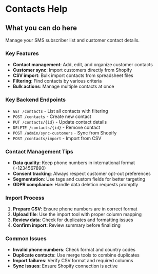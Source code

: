 # Contacts Help

## What you can do here

Manage your SMS subscriber list and customer contact details.

### Key Features
- **Contact management**: Add, edit, and organize customer contacts
- **Customer sync**: Import customers directly from Shopify
- **CSV import**: Bulk import contacts from spreadsheet files
- **Filtering**: Find contacts by various criteria
- **Bulk actions**: Manage multiple contacts at once

### Key Backend Endpoints
- `GET /contacts` - List all contacts with filtering
- `POST /contacts` - Create new contact
- `PUT /contacts/{id}` - Update contact details
- `DELETE /contacts/{id}` - Remove contact
- `POST /admin/sync-customers` - Sync from Shopify
- `POST /contacts/import` - Import from CSV

### Contact Management Tips
- **Data quality**: Keep phone numbers in international format (+1234567890)
- **Consent tracking**: Always respect customer opt-out preferences
- **Segmentation**: Use tags and custom fields for better targeting
- **GDPR compliance**: Handle data deletion requests promptly

### Import Process
1. **Prepare CSV**: Ensure phone numbers are in correct format
2. **Upload file**: Use the import tool with proper column mapping
3. **Review data**: Check for duplicates and formatting issues
4. **Confirm import**: Review summary before finalizing

### Common Issues
- **Invalid phone numbers**: Check format and country codes
- **Duplicate contacts**: Use merge tools to combine duplicates
- **Import failures**: Verify CSV format and required columns
- **Sync issues**: Ensure Shopify connection is active
